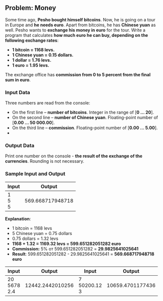 ## Problem: Money

Some time ago, **Pesho bought himself bitcoins**. Now, he is going on a tour in Europe and **he needs euro**. Apart from bitcoins, he has **Chinese yuan** as well. Pesho wants to **exchange his money in euro** for the tour. Write a program that calculates **how much euro he can buy, depending on the following exchange rates**:  
* **1 bitcoin = 1168 levs.**
* **1 Chinese yuan = 0.15 dollars.**
* **1 dollar = 1.76 levs.**
* **1 euro = 1.95 levs.**

The exchange office has **commission from 0 to 5 percent from the final sum in euro**. 

### Input Data

Three numbers are read from the console: 
* On the first line – **number of bitcoins**. Integer in the range of [**0 … 20**].
* On the second line – **number of Chinese yuan**. Floating-point number of [**0.00 … 50 000.00**].
* On the third line – **commission**. Floating-point number of [**0.00 … 5.00**].
* 
### Output Data

Print one number on the console - **the result of the exchange of the currencies**. Rounding is not necessary. 

### Sample Input and Output

| Input        | Output    |
|---------------|------------|
|1<br>5<br>5|569.668717948718| 

**Explanation**: 
* 1 bitcoin = 1168 levs
* 5 Chinese yuan = 0.75 dollars 
* 0.75 dollars = 1.32 levs 
* **1168 + 1.32 = 1169.32 levs = 599.651282051282 euro**
* **Commission:** 5% от 599.651282051282 = **29.9825641025641** 
* **Result**: 599.651282051282 - 29.9825641025641 = **569.668717948718 euro**

| Input        | Output            | Input         | Output            |
|------------|------------------|--------------|------------------|
|20<br>5678<br>2.4|12442.2442010256|7<br>50200.12<br>3|10659.4701177436|